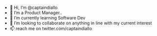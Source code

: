 - 👋 Hi, I’m @captaindiallo
- 👀 I’m a Product Manager..
- 🌱 I’m currently learning Software Dev
- 💞️ I’m looking to collaborate on anything in line with my current interest 
- 📫 reach me on twitter.com/captaindiallo 

<!---
captaindiallo/captaindiallo is a ✨ special ✨ repository because its `README.md` (this file) appears on your GitHub profile.
You can click the Preview link to take a look at your changes.
--->
